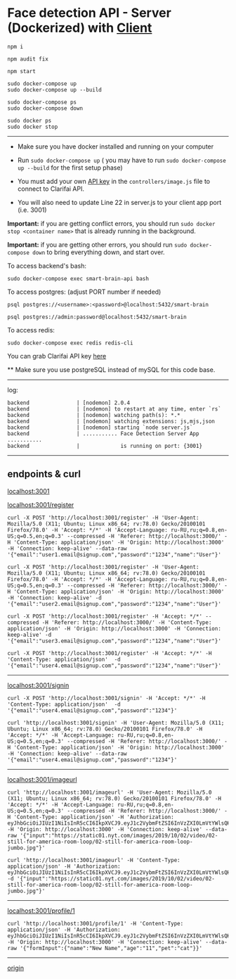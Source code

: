 # Face detection API - Server (Dockerized) with [Client](https://github.com/tom2kota/face-detection-client)


```
npm i

npm audit fix

npm start
```

```
sudo docker-compose up
sudo docker-compose up --build

sudo docker-compose ps
sudo docker-compose down

sudo docker ps
sudo docker stop
```

 --------------------

 
- Make sure you have docker installed and running on your computer

- Run `sudo docker-compose up` ( you may have to run `sudo docker-compose up --build` for the first setup phase)

- You must add your own [API key](https://portal.clarifai.com/apps/) in the `controllers/image.js` file to connect to Clarifai API.

- You will also need to update Line 22 in server.js to your client app port (i.e. 3001)


**Important:** if you are getting conflict errors, you should run `sudo docker stop <container name>` 
that is already running in the background.

**Important:** if you are getting other errors, you should run `sudo docker-compose down` to bring everything down, and start over.

To access backend's bash:
```
sudo docker-compose exec smart-brain-api bash
```

To access postgres: (adjust PORT number if needed)
```
psql postgres://<username>:<password>@localhost:5432/smart-brain
```


``` 
psql postgres://admin:password@localhost:5432/smart-brain
```

To access redis:
```
sudo docker-compose exec redis redis-cli
```

You can grab Clarifai API key [here](https://www.clarifai.com/)


** Make sure you use postgreSQL instead of mySQL for this code base.


-------------

log:
```  
backend               | [nodemon] 2.0.4
backend               | [nodemon] to restart at any time, enter `rs`
backend               | [nodemon] watching path(s): *.*
backend               | [nodemon] watching extensions: js,mjs,json
backend               | [nodemon] starting `node server.js`
backend               | ........... Face Detection Server App ...........  
backend               |             is running on port: {3001}

```

---------------


## endpoints & curl


[localhost:3001](http://localhost:3001/)


[localhost:3001/register](http://localhost:3001/register)


```
curl -X POST 'http://localhost:3001/register' -H 'User-Agent: Mozilla/5.0 (X11; Ubuntu; Linux x86_64; rv:78.0) Gecko/20100101 Firefox/78.0' -H 'Accept: */*' -H 'Accept-Language: ru-RU,ru;q=0.8,en-US;q=0.5,en;q=0.3' --compressed -H 'Referer: http://localhost:3000/' -H 'Content-Type: application/json' -H 'Origin: http://localhost:3000' -H 'Connection: keep-alive' --data-raw '{"email":"user1.email@signup.com","password":"1234","name":"User"}'
```

```
curl -X POST 'http://localhost:3001/register' -H 'User-Agent: Mozilla/5.0 (X11; Ubuntu; Linux x86_64; rv:78.0) Gecko/20100101 Firefox/78.0' -H 'Accept: */*' -H 'Accept-Language: ru-RU,ru;q=0.8,en-US;q=0.5,en;q=0.3' --compressed -H 'Referer: http://localhost:3000/' -H 'Content-Type: application/json' -H 'Origin: http://localhost:3000' -H 'Connection: keep-alive' -d '{"email":"user2.email@signup.com","password":"1234","name":"User"}'
```


``` 
curl -X POST 'http://localhost:3001/register' -H 'Accept: */*' --compressed -H 'Referer: http://localhost:3000/' -H 'Content-Type: application/json' -H 'Origin: http://localhost:3000' -H 'Connection: keep-alive' -d '{"email":"user3.email@signup.com","password":"1234","name":"User"}'
```


``` 
curl -X POST 'http://localhost:3001/register' -H 'Accept: */*' -H 'Content-Type: application/json'  -d '{"email":"user4.email@signup.com","password":"1234","name":"User"}'
```


--------


[localhost:3001/signin](http://localhost:3001/signin)

``` 
curl -X POST 'http://localhost:3001/signin' -H 'Accept: */*' -H 'Content-Type: application/json'  -d '{"email":"user4.email@signup.com","password":"1234"}'
```


```
curl 'http://localhost:3001/signin' -H 'User-Agent: Mozilla/5.0 (X11; Ubuntu; Linux x86_64; rv:78.0) Gecko/20100101 Firefox/78.0' -H 'Accept: */*' -H 'Accept-Language: ru-RU,ru;q=0.8,en-US;q=0.5,en;q=0.3' --compressed -H 'Referer: http://localhost:3000/' -H 'Content-Type: application/json' -H 'Origin: http://localhost:3000' -H 'Connection: keep-alive' --data-raw '{"email":"user4.email@signup.com","password":"1234"}'
```


---------

[localhost:3001/imageurl](http://localhost:3001/imageurl)
```
curl 'http://localhost:3001/imageurl' -H 'User-Agent: Mozilla/5.0 (X11; Ubuntu; Linux x86_64; rv:78.0) Gecko/20100101 Firefox/78.0' -H 'Accept: */*' -H 'Accept-Language: ru-RU,ru;q=0.8,en-US;q=0.5,en;q=0.3' --compressed -H 'Referer: http://localhost:3000/' -H 'Content-Type: application/json' -H 'Authorization: eyJhbGciOiJIUzI1NiIsInR5cCI6IkpXVCJ9.eyJ1c2VybmFtZSI6InVzZXI0LmVtYWlsQHNpZ251cC5jb20iLCJpYXQiOjE1OTQzMjY4ODQsImV4cCI6MTU5NDQ5OTY4NH0.KCFPmbGqNA1ac2lHJKwz62igZhZwTiEjOEeTuHmgcGA' -H 'Origin: http://localhost:3000' -H 'Connection: keep-alive' --data-raw '{"input":"https://static01.nyt.com/images/2019/10/02/video/02-still-for-america-room-loop/02-still-for-america-room-loop-jumbo.jpg"}'
```

```
curl 'http://localhost:3001/imageurl' -H 'Content-Type: application/json' -H 'Authorization: eyJhbGciOiJIUzI1NiIsInR5cCI6IkpXVCJ9.eyJ1c2VybmFtZSI6InVzZXI0LmVtYWlsQHNpZ251cC5jb20iLCJpYXQiOjE1OTQzMjY4ODQsImV4cCI6MTU5NDQ5OTY4NH0.KCFPmbGqNA1ac2lHJKwz62igZhZwTiEjOEeTuHmgcGA' -d '{"input":"https://static01.nyt.com/images/2019/10/02/video/02-still-for-america-room-loop/02-still-for-america-room-loop-jumbo.jpg"}'
```


----------

[localhost:3001/profile/1](http://localhost:3001/profile/1)

```
curl 'http://localhost:3001/profile/1' -H 'Content-Type: application/json' -H 'Authorization: eyJhbGciOiJIUzI1NiIsInR5cCI6IkpXVCJ9.eyJ1c2VybmFtZSI6InVzZXI0LmVtYWlsQHNpZ251cC5jb20iLCJpYXQiOjE1OTQzMjc1MzcsImV4cCI6MTU5NDUwMDMzN30.4T_ufvUd5v8dJDdv8hin0fGezy75rrkbc0XuIU8pzAo' -H 'Origin: http://localhost:3000' -H 'Connection: keep-alive' --data-raw '{"formInput":{"name":"New Name","age":"11","pet":"cat"}}'
```

-------------------


[origin](https://github.com/aneagoie/smart-brain-boost-api-dockerized)